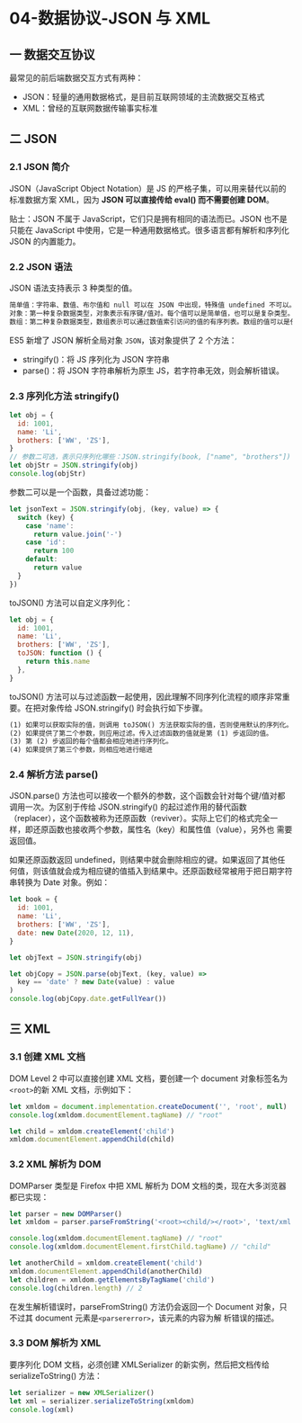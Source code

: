 # 04-数据协议-JSON 与 XML

## 一 数据交互协议

最常见的前后端数据交互方式有两种：

- JSON：轻量的通用数据格式，是目前互联网领域的主流数据交互格式
- XML：曾经的互联网数据传输事实标准

## 二 JSON

### 2.1 JSON 简介

JSON（JavaScript Object Notation）是 JS 的严格子集，可以用来替代以前的标准数据方案 XML，因为 **JSON 可以直接传给 eval() 而不需要创建 DOM**。

贴士：JSON 不属于 JavaScript，它们只是拥有相同的语法而已。JSON 也不是只能在 JavaScript 中使用，它是一种通用数据格式。很多语言都有解析和序列化 JSON 的内置能力。

### 2.2 JSON 语法

JSON 语法支持表示 3 种类型的值。

```txt
简单值：字符串、数值、布尔值和 null 可以在 JSON 中出现，特殊值 undefined 不可以。如："Hello world!"
对象：第一种复杂数据类型，对象表示有序键/值对。每个值可以是简单值，也可以是复杂类型。
数组：第二种复杂数据类型，数组表示可以通过数值索引访问的值的有序列表。数组的值可以是任意类型，包括简单值、对象，甚至其他数组。
```

ES5 新增了 JSON 解析全局对象 `JSON`，该对象提供了 2 个方法：

- stringify()：将 JS 序列化为 JSON 字符串
- parse()：将 JSON 字符串解析为原生 JS，若字符串无效，则会解析错误。

### 2.3 序列化方法 stringify()

```js
let obj = {
  id: 1001,
  name: 'Li',
  brothers: ['WW', 'ZS'],
}
// 参数二可选，表示只序列化哪些：JSON.stringify(book, ["name", "brothers"])
let objStr = JSON.stringify(obj)
console.log(objStr)
```

参数二可以是一个函数，具备过滤功能：

```js
let jsonText = JSON.stringify(obj, (key, value) => {
  switch (key) {
    case 'name':
      return value.join('-')
    case 'id':
      return 100
    default:
      return value
  }
})
```

toJSON() 方法可以自定义序列化：

```js
let obj = {
  id: 1001,
  name: 'Li',
  brothers: ['WW', 'ZS'],
  toJSON: function () {
    return this.name
  },
}
```

toJSON() 方法可以与过滤函数一起使用，因此理解不同序列化流程的顺序非常重要。在把对象传给 JSON.stringify() 时会执行如下步骤。

```txt
(1) 如果可以获取实际的值，则调用 toJSON() 方法获取实际的值，否则使用默认的序列化。
(2) 如果提供了第二个参数，则应用过滤。传入过滤函数的值就是第 (1) 步返回的值。
(3) 第 (2) 步返回的每个值都会相应地进行序列化。
(4) 如果提供了第三个参数，则相应地进行缩进
```

### 2.4 解析方法 parse()

JSON.parse() 方法也可以接收一个额外的参数，这个函数会针对每个键/值对都调用一次。为区别于传给 JSON.stringify() 的起过滤作用的替代函数（replacer），这个函数被称为还原函数（reviver）。实际上它们的格式完全一样，即还原函数也接收两个参数，属性名（key）和属性值（value），另外也
需要返回值。

如果还原函数返回 undefined，则结果中就会删除相应的键。如果返回了其他任何值，则该值就会成为相应键的值插入到结果中。还原函数经常被用于把日期字符串转换为 Date 对象。例如：

```js
let book = {
  id: 1001,
  name: 'Li',
  brothers: ['WW', 'ZS'],
  date: new Date(2020, 12, 11),
}

let objText = JSON.stringify(obj)

let objCopy = JSON.parse(objText, (key, value) =>
  key == 'date' ? new Date(value) : value
)
console.log(objCopy.date.getFullYear())
```

## 三 XML

### 3.1 创建 XML 文档

DOM Level 2 中可以直接创建 XML 文档，要创建一个 document 对象标签名为`<root>`的新 XML 文档，示例如下：

```js
let xmldom = document.implementation.createDocument('', 'root', null)
console.log(xmldom.documentElement.tagName) // "root"

let child = xmldom.createElement('child')
xmldom.documentElement.appendChild(child)
```

### 3.2 XML 解析为 DOM

DOMParser 类型是 Firefox 中把 XML 解析为 DOM 文档的类，现在大多浏览器都已实现：

```js
let parser = new DOMParser()
let xmldom = parser.parseFromString('<root><child/></root>', 'text/xml')

console.log(xmldom.documentElement.tagName) // "root"
console.log(xmldom.documentElement.firstChild.tagName) // "child"

let anotherChild = xmldom.createElement('child')
xmldom.documentElement.appendChild(anotherChild)
let children = xmldom.getElementsByTagName('child')
console.log(children.length) // 2
```

在发生解析错误时，parseFromString() 方法仍会返回一个 Document 对象，只不过其 document 元素是`<parsererror>`，该元素的内容为解
析错误的描述。

### 3.3 DOM 解析为 XML

要序列化 DOM 文档，必须创建 XMLSerializer 的新实例，然后把文档传给 serializeToString() 方法：

```js
let serializer = new XMLSerializer()
let xml = serializer.serializeToString(xmldom)
console.log(xml)
```
